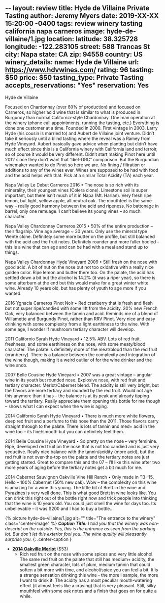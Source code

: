 --
layout: review
title: Hyde de Villaine Private Tasting
author: Jeremy Myers
date:   2019-XX-XX 15:20:00 -0400
tags: review winery tasting california napa carneros
image: hyde-de-villaine/1.jpg
location:
  latitude: 38.325728
  longitude: -122.283105
  street: 588 Trancas St
  city: Napa
  state: CA
  zip: 94558
  country: US
winery_details:
  name: Hyde de Villaine
  url: https://www.hdvwines.com/
  rating: 96
  tasting: $50
  price: $50
  tasting_type: Private Tasting
  accepts_reservations: "Yes"
  reservation: Yes
---
Hyde de Villaine

Focused on Chardonnay (over 60% of production) and focused on Carneros, so higher acid wine that is similar to what is produced in Burgundy than normal California-style Chardonnay.  One man operation at the winery (phone call appointments, running the tasting, etc.)  Everything is done one customer at a time.  Founded in 2000.  First vintage in 2003.  Larry Hyde (his cousin is married to) and Aubert de Villaine joint venture.  Didn’t take it seriously until a blind tasting where the reveal was a Ramey from Hyde Vineyard.  Aubert basically gave advice when planting but didn’t have much effect since this is a California winery with California land and terroir, so of course it would be very different.  Didn’t start making Pinot here until 2012 since they don’t want that “diet-DRC” comparison.  But the Burgundian winemaker wanted to do Pinot so here we are.  No fining / filtration or additions to any of the wines ever.  Wines are supposed to be had with food and the acid helps with that.  Pick at a similar Total Acidity (TA) each year.  

Napa Valley Le Debut Carneros 2016
•	The nose is so rich with its minerality, their youngest vines (Colera clone).  Limestone soil is super important, but there isn’t much of it in Napa (Mt. Harlan).  Very fresh ripe lemon, but light, yellow apple, all neutral oak.  The mouthfeel is the same way – really good harmony between the acid and ripeness.  No battonage in barrel, only one remuage.  I can’t believe its young vines – so much character.  

Napa Valley Chardonnay Carneros 2015
•	50% of the entire production – their flagship.  Vine age average ~ 30 years.  Only use the mineral type Wente clone.  Definitely some more butter on the profile, but still balanced with the acid and the fruit notes.  Definitely rounder and more fuller bodied – this is a wine that can age and can be had with a meal and stand up to things.  

Napa Valley Chardonnay Hyde Vineyard 2009
•	Still fresh on the nose with good acid.  A bit of nut on the nose but not too oxidative with a really nice golden color.  Ripe lemon and butter there too.   On the palate, the acid has settled down a bit but the alcohol is 14.2% (it was a riper year), so there is some afterburn at the end but this would make for a great winter white wine.  Already 10 years old, but has plenty of youth to age more if you wanted.  

2016 Ygnacia Carneros Pinot Noir
•	Red cranberry that is fresh and flesh but not super ripe/candied with some lift from the acidity.  20% new French Oak, very balanced between the tannin and acid.  Reminds me of a blend of Willamette and Burgundy Pinot, rather than RRV Pinot.  Very nice and easy drinking with some complexity from a light earthiness to the wine.  With some age, I wonder if mushroom tertiary character will develop.  

2011 Californio Syrah Hyde Vineyard
•	12.5% ABV.  Lots of red fruit, freshness, and some earthiness on the nose, with some meaty/blood character.  The palate is definitely more of the meat/blood than the red fruit (cranberry).  There is a balance between the complexity and integration of the wine though, making it a weird outlier of for the wine drinker and the wine snob.  

2007 Belle Cousine Hyde Vineyard
•	2007 was a great vintage – angular wine in its youth but rounded nose.  Explosive nose, with red fruit and tertiary character.  Merlot/Cabernet blend.  The acidity is still very bright, but the flavors are more tertiary and rounded by the red fruit.  Would not age this anymore than it has – the balance is at its peak and already tipping toward the tertiary.  Really appreciate them opening this bottle for me though – shows what I can expect when the wine is aging.  

2014 Californio Syrah Hyde Vineyard
•	There is much more white flowers, deep red fruit and a perfume to this nose than the 2011.  Those flavors carry straight through to the palate.  There is lots of tannin and med+ acid in the wine too – its fine/smooth but you can definitely feel them.  

2014 Belle Cousine Hyde Vineyard
•	So pretty on the nose – very feminine.  Ripe, developed red fruit on the nose that is not too candied and is just very seductive.  Really nice balance with the tannin/acidity (more acid), but the red fruit is not over-the-top on the palate and the tertiary notes are just getting started.  Great to compare this and the 07 – I’ll like this wine after two more years of aging before the tertiary notes get a bit much for me.  

2014 Cabernet Sauvignon Oakville Vine Hill Ranch
•	Only made in ’13-’15.  Hello – 100% Cabernet (50% new oak).  Wow – the complexity on this wine is amazing for a wine this young.  The little bit of Brett in the wine and Pyrazines is very well done.  This is what good Brett in wine looks like.  You can drink this right out of the bottle right now and trick people into thinking that the wine is 10 years old.  You could just smell the wine for days too.  Its unbelievable – it was $200 and I had to buy a bottle…  


{% picture hyde-de-villaine/1.jpg alt="" title="The entrance to the winery" class="center-image" %}
***Caption Title:*** *I told you that the winery was non-descript on the outside.  Yes, this is the entrance as seen from the parking lot.  But don't let this exterior fool you.  The wine quality will pleasantly surprise you.*
{: .center-caption }

* [**2014 Oakville Merlot**](https://store.paradigmwinery.com/product/2014-Merlot) ($53)
  * Rich red fruit on the nose with some spices and very little alcohol.  The same red fruit on the palate that still has medium+ acidity, the smallest green character, lots of plum, medium tannin that could soften a bit more with time, and alcohol/spice you can feel a bit.  It is a strange sensation drinking this wine - the more I sample, the more I want to drink it.  The acidity has a most peculiar mouth-watering effect (it almost feels like a craving) that is very pleasant.  Still, silky mouthfeel with some oak notes and a finish that goes on for quite a while.  
